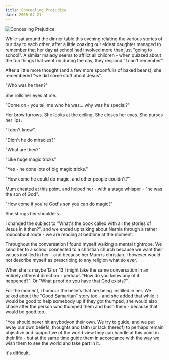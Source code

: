 ```yaml
---
title: Concealing Prejudice
date: 2008-04-21
---
```


![Concealing Prejudice](https://source.unsplash.com/4v9Kk01mEbY/1600x900)

While sat around the dinner table this evening relating the various stories of our day to each other, after a little coaxing our eldest daughter managed to remember that her day at school had involved more than just "going to school". A similar malady seems to afflict all children - when quizzed about the fun things that went on during the day, they respond "I can't remember".

After a little more thought (and a few more spoonfulls of baked beans), she remembered "we did some stuff about Jesus".

"Who was he then?"

She rolls her eyes at me.

"Come on - you tell me who he was... why was he special?"

Her brow furrows. She looks at the ceiling. She closes her eyes. She purses her lips.

"I don't know".

"Didn't he do miracles?"

"What are they?"

"Like huge magic tricks"

"Yes - he done lots of big magic tricks."

"How come he could do magic, and other people couldn't?"

Mum cheated at this point, and helped her - with a stage whisper - "he was the son of God".

"How come if you're God's son you can do magic?"

She shrugs her shoulders...

I changed the subject to "What's the book called with all the stories of Jesus in it then?", and we ended up talking about Narnia through a rather roundabout route - we are reading at bedtime at the moment.

Throughout the conversation I found myself walking a mental tightrope. We send her to a school connected to a christian church because we want their values instilled in her - and because her Mum is christian. I however would not describe myself as prescribing to any religion what so ever.

When she is maybe 12 or 13 I might take the same conversation in an entirely different direction - perhaps "How do you know any of it happened?". Or "What proof do you have that God exists?".

For the moment, I humour the beliefs that are being instilled in her. We talked about the "Good Samaritan" story too - and she added that while it would be good to help somebody up if they got thumped, she would also chase after the person who thumped them and bash them - because that would be good too.

"You should never hit anybodyon their own. We try to guide, and we put away our own beliefs, thoughts and faith (or lack thereof) to perhaps remain objective and supportive of the world view they can handle at this point in their life - but at the same time guide them in accordance with the way we wish them to see the world and take part in it.

It's difficult.